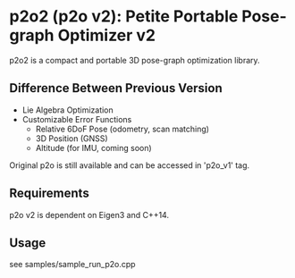 # p2o2 (p2o v2): Petite Portable Pose-graph Optimizer v2

p2o2 is a compact and portable 3D pose-graph optimization library.

## Difference Between Previous Version
- Lie Algebra Optimization
- Customizable Error Functions
  - Relative 6DoF Pose (odometry, scan matching)
  - 3D Position (GNSS)
  - Altitude (for IMU, coming soon)

Original p2o is still available and can be accessed in 'p2o_v1' tag.

## Requirements
p2o v2 is dependent on Eigen3 and C++14.

## Usage
see samples/sample_run_p2o.cpp

